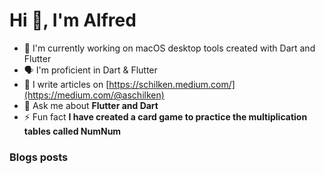 # Hi 👋, I'm Alfred

* 🔭 I'm currently working on macOS desktop tools created with Dart and Flutter
* 🗣️ I'm proficient in Dart & Flutter
* 📝 I write articles on [https://schilken.medium.com/](https://medium.com/@aschilken)
* 💬 Ask me about **Flutter and Dart**
* ⚡ Fun fact **I have created a card game to practice the multiplication tables called NumNum**

<!-- BLOG-POST-LIST:START -->
### Blogs posts

<!-- BLOG-POST-LIST:END -->
